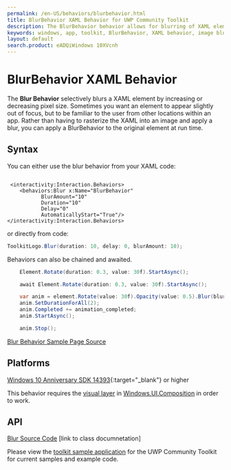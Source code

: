```yaml
---
permalink: /en-US/behaviors/blurbehavior.html
title: BlurBehavior XAML Behavior for UWP Community Toolkit
description: The BlurBehavior behavior allows for blurring of XAML elements using composition
keywords: windows, app, toolkit, BlurBehavior, XAML behavior, image blur, XAML blur, XAML composition 
layout: default
search.product: eADQiWindows 10XVcnh
---
```


# BlurBehavior XAML Behavior
The **Blur Behavior** selectively blurs a XAML element by increasing or decreasing pixel size.
Sometimes you want an element to appear slightly out of focus, but to be familiar to the user from other locations within an app.  Rather than having to rasterize the XAML into an image and apply a blur, you can apply a BlurBehavior to the original element at run time. 

## Syntax
You can either use the blur behavior from your XAML code:
```xaml

 <interactivity:Interaction.Behaviors>
    <behaviors:Blur x:Name="BlurBehavior" 
           BlurAmount="10" 
           Duration="10" 
           Delay="0" 
           AutomaticallyStart="True"/>
</interactivity:Interaction.Behaviors>

```

or directly from code:

```C#
ToolkitLogo.Blur(duration: 10, delay: 0, blurAmount: 10);       
```

Behaviors can also be chained and awaited.

```C#
    Element.Rotate(duration: 0.3, value: 30f).StartAsync();

    await Element.Rotate(duration: 0.3, value: 30f).StartAsync();

    var anim = element.Rotate(value: 30f).Opacity(value: 0.5).Blur(blurAmount:5);
    anim.SetDurationForAll(2);
    anim.Completed += animation_completed;
    anim.StartAsync();

    anim.Stop();
```

[Blur Behavior Sample Page Source](https://github.com/Microsoft/UWPCommunityToolkit/tree/master/Microsoft.Toolkit.Uwp.SampleApp/SamplePages/BlurBehavior)


## Platforms

[Windows 10 Anniversary SDK 14393](https://blogs.windows.com/windowsexperience/2016/07/18/build14393/){:target="_blank"} or higher

This behavior requires the [visual layer](https://msdn.microsoft.com/en-us/windows/uwp/graphics/visual-layer) in [Windows.UI.Composition](https://msdn.microsoft.com/library/windows/apps/dn706878) in order to work.  

## API

[Blur Source Code](https://github.com/Microsoft/UWPCommunityToolkit/blob/master/Microsoft.Toolkit.Uwp.UI.Animations/Behaviors/Blur.cs)
[link to class documnetation]

Please view the [toolkit sample application](https://github.com/Microsoft/UWPCommunityToolkit/tree/master/Microsoft.Toolkit.Uwp.SampleApp) for the UWP Community Toolkit for current samples and example code.
